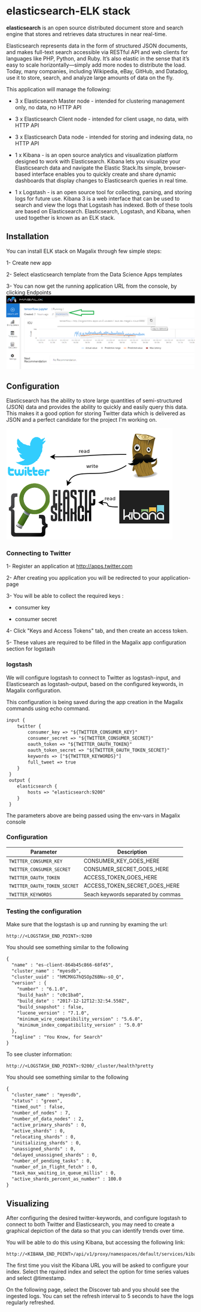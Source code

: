 # elasticsearch-ELK stack

**elasticsearch** is an open source distributed document store and search engine that stores and retrieves data structures in near real-time.

Elasticsearch represents data in the form of structured JSON documents, and makes full-text search accessible via RESTful API and web clients for languages like PHP, Python, and Ruby. It’s also elastic in the sense that it’s easy to scale horizontally—simply add more nodes to distribute the load. Today, many companies, including Wikipedia, eBay, GitHub, and Datadog, use it to store, search, and analyze large amounts of data on the fly.

This application will manage the following:

* 3 x Elasticsearch Master node - intended for clustering management only, no data, no HTTP API

* 3 x Elasticsearch Client node - intended for client usage, no data, with HTTP API

* 3 x Elasticsearch Data node - intended for storing and indexing data, no HTTP API

* 1 x Kibana - is an open source analytics and visualization platform designed to work with Elasticsearch. Kibana lets you visualize your Elasticsearch data and navigate the Elastic Stack.Its simple, browser-based interface enables you to quickly create and share dynamic dashboards that display changes to Elasticsearch queries in real time.

* 1 x Logstash - is an open source tool for collecting, parsing, and storing logs for future use. Kibana 3 is a web interface that can be used to search and view the logs that Logstash has indexed. Both of these tools are based on Elasticsearch. Elasticsearch, Logstash, and Kibana, when used together is known as an ELK stack.


## Installation

You can install ELK stack on Magalix through few simple steps:

1- Create new app

2- Select elasticsearch template from the Data Science Apps templates

3- You can now get the running application URL from the console, by clicking Endpoints 
![Application Endpoints](../../docs/resources/mgx_endpoint.png "Application Endpoints")


## Configuration

Elasticsearch has the ability to store large quantities of semi-structured (JSON) data and provides the ability to quickly and easily query this data. This makes it a good option for storing Twitter data which is delivered as JSON and a perfect candidate for the project I'm working on.

![ELK](../../docs/resources/elasticsearch.png "ELK")


### Connecting to Twitter

1- Register an application at http://apps.twitter.com

2- After creating you application you will be redirected to your application-page

3- You will be able to collect the required keys : 

- consumer key 

- consumer secret 

4- Click "Keys and Access Tokens" tab, and then create an access token.

5- These values are required to be filled in the Magalix app configuration section for logstash

### logstash

We will configure logstash to connect to Twitter as logstash-input, and Elasticsearch as logstash-output, based on the configured keywords, in Magalix configuration.

This configuration is being saved during the app creation in the Magalix commands using echo command. 

```
input {
 	twitter {
 		consumer_key => "${TWITTER_CONSUMER_KEY}"
 		consumer_secret => "${TWITTER_CONSUMER_SECRET}"
 		oauth_token => "${TWITTER_OAUTH_TOKEN}"
 		oauth_token_secret => "${TWITTER_OAUTH_TOKEN_SECRET}"
 		keywords => ["${TWITTER_KEYWORDS}"] 
	    full_tweet => true
 	}
 }
 output {
 	elasticsearch {
 		hosts => "elasticsearch:9200"
 	}
 }
```

The parameters above are being passed using the env-vars in Magalix console

### Configuration

| Parameter                          | Description                        |
| ---------------------------------- | ---------------------------------- |
| `TWITTER_CONSUMER_KEY`             | CONSUMER_KEY_GOES_HERE             |
| `TWITTER_CONSUMER_SECRET`          | CONSUMER_SECRET_GOES_HERE          |
| `TWITTER_OAUTH_TOKEN`              | ACCESS_TOKEN_GOES_HERE             |
| `TWITTER_OAUTH_TOKEN_SECRET`       | ACCESS_TOKEN_SECRET_GOES_HERE      |
| `TWITTER_KEYWORDS`                 | Seach keywords separated by commas |

### Testing the configuration

Make sure that the logstash is up and running by examing the url:

```
http://<LOGSTASH_END_POINT>:9200
```

You should see something similar to the following

```
{
  "name" : "es-client-864b45c866-68f45",
  "cluster_name" : "myesdb",
  "cluster_uuid" : "hMCMXG7hQSOpZ6BNu-sO_Q",
  "version" : {
    "number" : "6.1.0",
    "build_hash" : "c0c1ba0",
    "build_date" : "2017-12-12T12:32:54.550Z",
    "build_snapshot" : false,
    "lucene_version" : "7.1.0",
    "minimum_wire_compatibility_version" : "5.6.0",
    "minimum_index_compatibility_version" : "5.0.0"
  },
  "tagline" : "You Know, for Search"
}
```

To see cluster information:

```
http://<LOGSTASH_END_POINT>:9200/_cluster/health?pretty
```
You should see something similar to the following

```
{
  "cluster_name" : "myesdb",
  "status" : "green",
  "timed_out" : false,
  "number_of_nodes" : 7,
  "number_of_data_nodes" : 2,
  "active_primary_shards" : 0,
  "active_shards" : 0,
  "relocating_shards" : 0,
  "initializing_shards" : 0,
  "unassigned_shards" : 0,
  "delayed_unassigned_shards" : 0,
  "number_of_pending_tasks" : 0,
  "number_of_in_flight_fetch" : 0,
  "task_max_waiting_in_queue_millis" : 0,
  "active_shards_percent_as_number" : 100.0
}
```



## Visualizing

After configuring the desired twitter-keywords, and configure logstash to connect to both Twitter and Elasticsearch, you may need to create a graphical depiction of the data so that you can identify trends over time.

You will be able to do this using Kibana, but accessing the following link:

```
http://<KIBANA_END_POINT>/api/v1/proxy/namespaces/default/services/kibana/proxy
```

The first time you visit the Kibana URL you will be asked to configure your index. Select the rquired index and select the option for time series values and select @timestamp.

On the following page, select the Discover tab and you should see the ingested logs. You can set the refresh interval to 5 seconds to have the logs regularly refreshed.
